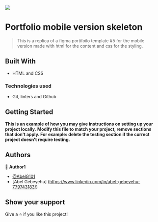 
![](https://img.shields.io/badge/Microverse-blueviolet)

# Portfolio mobile version skeleton

> This is a replica of a figma portifoilo template #5 for the mobile version made with html for the content and css for the styling. 


## Built With

- HTML and CSS

### Technologies used 
- Git, linters and Github  


## Getting Started

**This is an example of how you may give instructions on setting up your project locally.**
**Modify this file to match your project, remove sections that don't apply. For example: delete the testing section if the currect project doesn't require testing.**

## Authors

👤 **Author1**

- [@AbelG101](https://github.com/AbelG101)
- [Abel Gebeyehu] (https://www.linkedin.com/in/abel-gebeyehu-779743183/)


## Show your support

Give a ⭐️ if you like this project!





